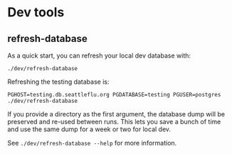 # Dev tools

## refresh-database

As a quick start, you can refresh your local dev database with:

    ./dev/refresh-database

Refreshing the testing database is:

    PGHOST=testing.db.seattleflu.org PGDATABASE=testing PGUSER=postgres ./dev/refresh-database

If you provide a directory as the first argument, the database dump will be
preserved and re-used between runs.  This lets you save a bunch of time and use
the same dump for a week or two for local dev.

See `./dev/refresh-database --help` for more information.
